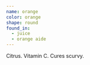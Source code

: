```yaml
---
name: orange
color: orange
shape: round
found_in:
  - juice
  - orange aide
---
```


Citrus. Vitamin C. Cures scurvy.
